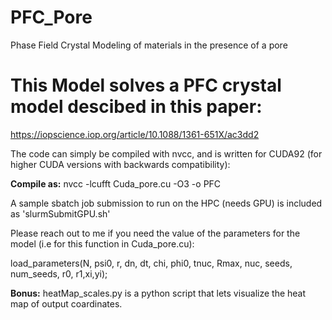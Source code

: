 # PFC_Pore
Phase Field Crystal Modeling of materials in the presence of a pore


# This Model solves a PFC crystal model descibed in this paper:
https://iopscience.iop.org/article/10.1088/1361-651X/ac3dd2


The code can simply be compiled with nvcc, and is written for CUDA92 (for higher CUDA versions with backwards compatibility):

**Compile as:**
nvcc -lcufft Cuda_pore.cu -O3 -o PFC

A sample sbatch job submission to run on the HPC (needs GPU) is included as 'slurmSubmitGPU.sh'

Please reach out to me if you need the value of the parameters for the model (i.e for this function in Cuda_pore.cu):

load_parameters(N, psi0, r, dn, dt, chi, phi0, tnuc, Rmax, nuc, seeds, num_seeds, r0, r1,xi,yi);



**Bonus:**
heatMap_scales.py is a python script that lets visualize the heat map of output coardinates.

